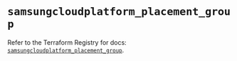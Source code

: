 # `samsungcloudplatform_placement_group`

Refer to the Terraform Registry for docs: [`samsungcloudplatform_placement_group`](https://registry.terraform.io/providers/samsungsdscloud/samsungcloudplatform/3.13.0/docs/resources/placement_group).
